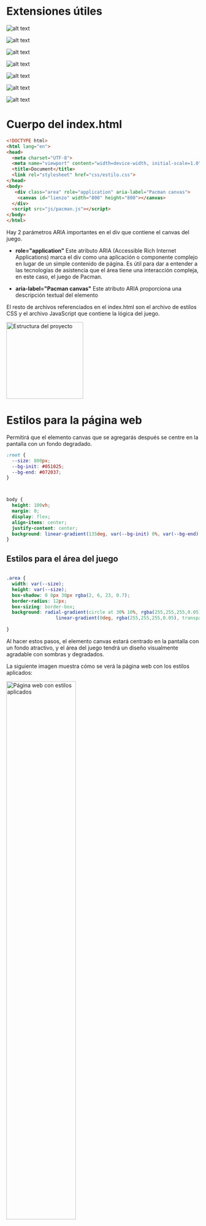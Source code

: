 
# Extensiones útiles

![alt text](imgs/error_lens.png) 

![alt text](imgs/quokka.png) 

![alt text](imgs/image_preview.png) 

![alt text](imgs/tokyo.png) 

![alt text](imgs/indent_rainbow.png) 

![alt text](imgs/vscode_animations.png) 

![alt text](imgs/material_theme.png)



# Cuerpo del index.html
```html
<!DOCTYPE html>
<html lang="en">
<head>
  <meta charset="UTF-8">
  <meta name="viewport" content="width=device-width, initial-scale=1.0">
  <title>Document</title>
  <link rel="stylesheet" href="css/estilo.css">
</head>
<body>
   <div class="area" role="application" aria-label="Pacman canvas">
    <canvas id="lienzo" width="800" height="800"></canvas>
  </div>
  <script src="js/pacman.js"></script>
</body>
</html>
```
Hay 2 parámetros ARIA importantes en el div que contiene el canvas del juego.

* **role="application"**
      Este atributo ARIA (Accessible Rich Internet Applications) marca el div como una aplicación o componente complejo en lugar de un simple contenido de página.
      Es útil para dar a entender a las tecnologías de asistencia que el área tiene una interacción compleja, en este caso, el juego de Pacman.
  
*  **aria-label="Pacman canvas"**
      Este atributo ARIA proporciona una descripción textual del elemento

El resto de archivos referenciados en el index.html son el archivo de estilos CSS y el archivo JavaScript que contiene la lógica del juego.

<img src="imgs/estructura.png" alt="Estructura del proyecto" width="200px">


# Estilos para la página web

Permitirá que el elemento canvas que se agregarás después se centre en la pantalla con un fondo degradado.

```css
:root {
  --size: 800px;
  --bg-init: #051025;
  --bg-end: #072037;
}



body {
  height: 100vh;
  margin: 0;
  display: flex;
  align-items: center;
  justify-content: center;
  background: linear-gradient(135deg, var(--bg-init) 0%, var(--bg-end)  100%);
}
```

## Estilos para el área del juego

```css

.area {
  width: var(--size);
  height: var(--size);
  box-shadow: 0 8px 30px rgba(2, 6, 23, 0.7);
  border-radius: 12px;
  box-sizing: border-box;
  background: radial-gradient(circle at 30% 10%, rgba(255,255,255,0.05), transparent 20%),
                  linear-gradient(0deg, rgba(255,255,255,0.05), transparent 60%); 
   
}
```

Al hacer estos pasos, el elemento canvas estará centrado en la pantalla con un fondo atractivo, y el área del juego tendrá un diseño visualmente agradable con sombras y degradados.

La siguiente imagen muestra cómo se verá la página web con los estilos aplicados:

<img src="imgs/pantalla01.png" alt="Página web con estilos aplicados" width="60%">


# Lógica del juego en JavaScript


Se inicia con la lógica del mapa del juego, definiendo una matriz que representará los diferentes elementos del juego.

## Matriz del mapa del juego
```javascript
/**
 0 = pared
 1 = pacman 
 2 = fantasma
 3 =  pastilla pequeña
 4 = pastilla grande (power)
 5 = fruta
 6 = pasillo
 */
const MAPA = [
  [0, 0, 0, 0, 0, 0, 0, 0, 0, 0, 0, 0, 0, 0, 0, 0, 0, 0, 0, 0],
  [0, 3, 3, 3, 3, 3, 3, 3, 3, 0, 3, 3, 3, 3, 3, 3, 3, 3, 3, 0],
  [0, 3, 0, 0, 0, 3, 0, 0, 3, 0, 3, 0, 0, 0, 3, 0, 0, 0, 3, 0],
  [0, 4, 0, 2, 0, 3, 0, 2, 3, 0, 3, 2, 0, 2, 3, 0, 2, 0, 4, 0],
  [0, 3, 0, 0, 0, 3, 0, 0, 3, 0, 3, 0, 0, 0, 3, 0, 0, 0, 3, 0],
  [0, 3, 3, 3, 3, 3, 3, 3, 3, 3, 3, 3, 3, 3, 3, 3, 3, 3, 3, 0],
  [0, 3, 0, 0, 0, 3, 0, 0, 3, 0, 3, 0, 0, 0, 3, 0, 0, 0, 3, 0],
  [0, 3, 0, 5, 0, 3, 0, 1, 3, 0, 3, 1, 0, 5, 3, 0, 2, 0, 3, 0],
  [0, 3, 3, 3, 3, 3, 3, 3, 3, 0, 3, 3, 3, 3, 3, 3, 3, 3, 3, 0],
  [0, 0, 0, 0, 0, 0, 0, 3, 0, 0, 0, 3, 0, 0, 0, 0, 0, 0, 0, 0],
  [0, 3, 3, 3, 3, 3, 3, 3, 3, 3, 3, 3, 3, 3, 3, 3, 3, 3, 3, 0],
  [0, 3, 0, 0, 0, 3, 0, 0, 3, 0, 3, 0, 0, 0, 3, 0, 0, 0, 3, 0],
  [0, 4, 0, 2, 0, 3, 0, 2, 3, 0, 3, 2, 0, 2, 3, 0, 2, 0, 4, 0],
  [0, 3, 0, 0, 0, 3, 0, 0, 3, 0, 3, 0, 0, 0, 3, 0, 0, 0, 3, 0],
  [0, 3, 3, 3, 3, 3, 3, 3, 3, 0, 3, 3, 3, 3, 3, 3, 3, 3, 3, 0],
  [0, 3, 0, 0, 0, 3, 0, 0, 3, 0, 3, 0, 0, 0, 3, 0, 0, 0, 3, 0],
  [0, 3, 0, 5, 0, 3, 0, 6, 3, 0, 3, 6, 0, 5, 3, 0, 2, 0, 3, 0],
  [0, 3, 3, 3, 3, 3, 3, 3, 3, 0, 3, 3, 3, 3, 3, 3, 3, 3, 3, 0],
  [0, 3, 3, 3, 3, 3, 3, 3, 3, 3, 3, 3, 3, 3, 3, 3, 3, 3, 3, 0],
  [0, 0, 0, 0, 0, 0, 0, 0, 0, 0, 0, 0, 0, 0, 0, 0, 0, 0, 0, 0]
]


const ROWS = MAPA.length;
const COLS = MAPA[0].length;

```

Esta matriz define el diseño del mapa del juego, donde cada número representa un elemento diferente, como paredes, pacman, fantasmas, pastillas y pasillos.
Con esta estructura básica, se puede comenzar a construir la lógica del juego de Pacman, renderizar el mapa en el canvas y manejar la interacción del jugador.


Adicionalmente, se calcula el número de filas y columnas del mapa utilizando las propiedades `length` de la matriz para el total de filas, y de la primera fila para el total de columnas.

## Se obtiene la referencia al canvas

```javascript
//  Canvas y contexto
const canvas = document.getElementById('lienzo')
const ctx = canvas.getContext('2d')
``` 



## Tamaño de cada cuadro a dibujar en el canvas

Para facilitar el dibujo del mapa en el canvas, se calcula el tamaño de cada cuadro (tile) dividiendo el ancho del canvas entre el número de columnas del mapa. Se considera que el canvas es cuadrado, por lo que el ancho y alto son iguales.

```javascript
    // calculamos el tamaño del cuadroi/tile según el canvas
    const TILE_SIZE = canvas.width / COLS;  // cuadrícula uniforme
```


Con estos pasos, se establece la base para renderizar el mapa del juego de Pacman en el canvas, utilizando la matriz definida anteriormente y el tamaño calculado para cada cuadro.

## Dibujo de una pared en el canvas

Antes, en la siguiente figura se muestra cómo se dibuja un arco para crear un rectángulo redondeado en el canvas.


<img src="imgs/arcos.png" alt="Dibujo de un rectángulo redondeado en el canvas" width="650px">


Para dibujar una pared en el canvas, se puede crear una función que utilice el contexto del canvas para dibujar un rectángulo redondeado en la posición especificada. Aquí hay un ejemplo de cómo se podría implementar esta función:

```javascript
function roundRect (ctx, x, y, w, h, r) {
  ctx.beginPath()
  ctx.moveTo(x + r, y)
  ctx.arcTo(x + w, y, x + w, y + h, r)
  //ctx.arcTo(x + w, y + h, x, y + h, r);
  //ctx.arcTo(x, y + h, x, y, r);
  //ctx.arcTo(x, y, x + w, y, r);
  ctx.closePath()
}
```

Un bloque de pared, se dibuará utilizando la función `roundRect` para crear un rectángulo redondeado en la posición especificada. Aquí hay un ejemplo de cómo se podría implementar esta función:

```javascript

function dubujarPared (
  ctx,
  c,  r,   // col, fila
  size,
  relleno = '#14315a',
  colorPared = 'rgba(255,255,255,0.4)'
) {
  const x = c * size
  const y = r * size
  const pad = Math.max(2, size * 0.12)

  ctx.save()
  ctx.fillStyle = relleno
  // pared con "borde" brillante
  ctx.fillRect(x + pad, y + pad, size - pad * 2, size - pad * 2)

  // highlight
  ctx.strokeStyle = colorPared
  ctx.lineWidth = Math.max(1, size * 0.02)
  roundRect(ctx, x + pad, y + pad, size - pad * 2, size - pad * 2, 4)
  ctx.stroke()

  ctx.restore()
}

``` 

Puedes probar la función con una llamada como la siguiente:

```javascript
dubujarPared(ctx, 0, 0, TILE_SIZE*5)
```

Se obtendrá algo como lo que se muestra en la siguiente imagen:

<img src="imgs/pared.png" alt="Dibujo de una pared en el canvas" width="400px">

Recuerda quitarlo, o comentarlo después de probarlo.

Con esta función, puedes dibujar paredes en el canvas en las posiciones especificadas por las columnas y filas, utilizando el tamaño definido para cada cuadro.


## Dubujo de una pastilla



```javascript

function dibujarPunto (ctx, c, r, size, relleno='#ffe9a3' ) {
  const cx = c * size + size / 2
  const cy = r * size + size / 2
  const radius = Math.max(1.5, size * 0.06)

  ctx.beginPath()
  ctx.fillStyle = relleno;
  ctx.arc(cx, cy, radius, 0, Math.PI * 2)
  ctx.fill()
}
```

Puedes probar la función con una llamada como la siguiente:

```javascript
dibujarPunto(ctx, 0, 0, TILE_SIZE*4)
```

Se obtendrá algo como lo que se muestra en la siguiente imagen:

<img src="imgs/pastilla.png" alt="Dibujo de una pared en el canvas" width="400px">



## Dibujo de una pastilla potenciadora 
```javascript

function dibujarPotenciadora (ctx, c, r, size, relleno = '#ffb3c1', colorBorde = 'rgba(255,255,255,0.15)' ) {
  const cx = c * size + size / 2
  const cy = r * size + size / 2
  const radius = Math.max(4, size * 0.35)

  //relleno
  ctx.beginPath()
  ctx.fillStyle = relleno;
  ctx.arc(cx, cy, radius, 0, Math.PI * 2)
  ctx.fill()

  // brillo
  ctx.beginPath()
  ctx.fillStyle = colorBorde;
  ctx.arc(cx - radius * 0.35, cy - radius * 0.35, radius * 0.45, 0, Math.PI * 2)
  ctx.fill()
}

``` 

Puedes probar la función con una llamada como la siguiente:

```javascript
dibujarPotenciadora(ctx, 0,0, TILE_SIZE*5);
```

Se obtendrá algo como lo que se muestra en la siguiente imagen:

<img src="imgs/potenciadora.png" alt="Dibujo de una pared en el canvas" width="400px">


##  Dibujar una fruta

```javascript

function dibujaFruta(ctx, c, r, size) {
    // una cereza estilizada
    const cx = c * size + size / 2
    const cy = r * size + size / 2
    const rFruit = Math.max(5, size * 0.12)

    // tallo
    ctx.beginPath()
    ctx.strokeStyle = '#2c9c2c'
    ctx.lineWidth = Math.max(2, size * 0.02)
    ctx.moveTo(cx - rFruit * 0.2, cy - rFruit * 0.6)
    ctx.quadraticCurveTo(
        cx,
        cy - rFruit * 1.2,
        cx + rFruit * 0.8,
        cy - rFruit * 1.1
    )
    ctx.stroke()

    // fruto
    ctx.beginPath()
    ctx.fillStyle = '#d92148'
    ctx.arc(cx - rFruit * 0.25, cy - rFruit * 0.05, rFruit * 0.85, 0, Math.PI * 2)
    ctx.fill()

    ctx.beginPath()
    ctx.fillStyle = '#c20f3a'
    ctx.arc(cx + rFruit * 0.45, cy + rFruit * 0.05, rFruit * 0.75, 0, Math.PI * 2)
    ctx.fill()

    // brillo
    ctx.beginPath()
    ctx.fillStyle = 'rgba(255,255,255,0.25)'
    ctx.arc(cx - rFruit * 0.45, cy - rFruit * 0.45, rFruit * 0.3, 0, Math.PI * 2)
    ctx.fill()
}

dibujaFruta(ctx, 0, 0, TILE_SIZE * 5)
```


Al hacer una llamada a la función, se obtendrá algo como lo que se muestra en la siguiente imagen:

<img src="imgs/cereza.png" alt="Dibujo de una pared en el canvas" width="400px">

## Dibujar Pacman

```javascript

function dibujarPacman(ctx, c, r, size, direction = 'right', open = 0.2) {
    const cx = c * size + size / 2
    const cy = r * size + size / 2
    const radius = Math.max(6, size * 0.42)

    const mouth = open * Math.PI // ángulo de apertura

    //  ángulos de la boca según dirección
    let start = 0,
        end = Math.PI * 2
    switch (direction) {
        case 'right':
            start = mouth / 2
            end = Math.PI * 2 - mouth / 2
            break
        case 'left':
            start = Math.PI + mouth / 2
            end = Math.PI - mouth / 2
            break
        case 'up':
            start = -Math.PI / 2 + mouth / 2
            end = -Math.PI / 2 - mouth / 2 + Math.PI * 2
            break
        case 'down':
            start = Math.PI / 2 + mouth / 2
            end = Math.PI / 2 - mouth / 2 + Math.PI * 2
            break
    }

    ctx.save()
    // cuerpo del pacman    
    ctx.beginPath()
    ctx.fillStyle = '#ffd700'
    ctx.moveTo(cx, cy)
    ctx.arc(cx, cy, radius, start, end, false)
    ctx.closePath()
    ctx.fill()

    // ojo 
    ctx.beginPath()
    ctx.fillStyle = '#000'
    let ex = cx,
        ey = cy;

    // posición ojo según dirección
    if (direction === 'right') {
        ex += radius * 0.25
        ey -= radius * 0.45
    }
    if (direction === 'left') {
        ex -= radius * 0.25
        ey -= radius * 0.45
    }
    if (direction === 'up') {
        ex -= 0
        ey -= radius * 0.6
    }
    if (direction === 'down') {
        ex -= 0
        ey += radius * 0.1
    }

    //ojo pacman
    ctx.arc(ex, ey, Math.max(2, size * 0.03), 0, Math.PI * 2)
    ctx.fill()

    ctx.restore()
}

```




Al hacer una llamada a la función, se obtendrá algo como lo que se muestra en la siguiente imagen:

<img src="imgs/pacman.png" alt="Dibujo de una pared en el canvas" width="400px">



## Dibujar un fantasma

```javascript
function dibujarFantasma(ctx, c, r, size, color = '#ff4050') {
    const x = c * size
    const y = r * size
    const w = size
    const h = size

    ctx.save()
    // cuerpo (semicírculo superior + rect + scallops)
    const cx = x + w / 2
    const cy = y + h / 2
    const radius = w * 0.4

    // cuerpo principal
    ctx.beginPath()
    ctx.fillStyle = color
    ctx.moveTo(x + w * 0.1, y + h * 0.6)
    ctx.lineTo(x + w * 0.1, y + h * 0.35)
    ctx.arc(cx, y + h * 0.35, radius, Math.PI, 0, false)
    ctx.lineTo(x + w * 0.9, y + h * 0.6)

    // ondas 
    const scallopR = w * 0.08
    let sx = x + w * 0.1
    for (let i = 0; i < 5; i++) {
        ctx.arc(sx + scallopR, y + h * 0.6, scallopR, Math.PI, 0, true)
        sx += scallopR * 2
    }

    ctx.closePath()
    ctx.fill()

    // ojos
    ctx.beginPath()
    ctx.fillStyle = '#ffffff'
    ctx.ellipse(
        cx - w * 0.16,
        y + h * 0.35,
        w * 0.12,
        h * 0.16,
        0,
        0,
        Math.PI * 2
    )
    ctx.ellipse(
        cx + w * 0.16,
        y + h * 0.35,
        w * 0.12,
        h * 0.16,
        0,
        0,
        Math.PI * 2
    )
    ctx.fill()

    //iris
    ctx.beginPath()
    ctx.fillStyle = '#000'
    ctx.arc(cx - w * 0.16, y + h * 0.35, w * 0.05, 0, Math.PI * 2)
    ctx.arc(cx + w * 0.11, y + h * 0.35, w * 0.05, 0, Math.PI * 2)
    ctx.fill()

    ctx.restore()
}
```


Al hacer una llamada a la función, se obtendrá algo como lo que se muestra en la siguiente imagen:

<img src="imgs/fantasma.png" alt="Dibujo de una pared en el canvas" width="400px">


# Función para mostrar elemento de la matriz según posición

Variables para controlar la animación

```javascript
let pacmanDir = 'right'; // 'left','right','up','down' 
let mouthOpen = 0.2; // fracción de PI para abrir la boca
let mouthPulse = 0; // dirección de apertura/cierre de la boca
```


Se dibuja la celda, dependiendo de lo que hay en la matriz.

```javascript
function dibujarCelda(ctx, val, c, r, size) {
    // Primero limpiamos el fondo del tile (pasillo)
    const x = c * size;
    const y = r * size;
    ctx.clearRect(x, y, size, size);

    // dibujamos un suelo sutil para pasillos
    ctx.fillStyle = '#000';
    ctx.fillRect(x, y, size, size);

    switch (val) {
        case 0: // pared
            dubujarPared(ctx, c, r, size);
            break;
        case 1: // pacman 
            dibujarPacman(ctx, c, r, size,
                pacmanDir,
                0.2 + Math.abs(Math.sin(mouthPulse)) * 0.25);
            break;
        case 2: // fantasma
            dibujarPunto(ctx, c, r, size);
            dibujarFantasma(ctx, c, r, size, '#ff5a7a');
            break;
        case 3: // dot
            dibujarPunto(ctx, c, r, size);
            break;
        case 4: // potenciadora
            dibujarPotenciadora(ctx, c, r, size);
            break;
        case 5: // fruta
            dibujaFruta(ctx, c, r, size);
            break;
        case 6: // empty
        default:
            // brillo en pasillos:
            ctx.fillStyle = 'rgba(255,255,255,0.015)';
            ctx.fillRect(x + 1, y + 1, size - 2, size - 2);
            break;
    }
}
```



# Función para mostrar cada frame


Inicializa una variable global para guardar el tiempo del último frame dibujado.

```javascript
let lastMoment = performance.now();
```



```javascript
function dibujarFrame(now) {
    const dt = (now - lastMoment) / 500;
    lastMoment = now;

    //  animación de la boca
    mouthPulse += dt * 8; // velocidad

    // limpiar todo el canvas
    ctx.clearRect(0, 0, canvas.width, canvas.height);

    // Recorrer la matriz y dibujar cada celda
    for (let r = 0; r < ROWS; r++) {
        for (let c = 0; c < COLS; c++) {
            const val = MAPA[r][c];
            dibujarCelda(ctx, val, c, r, TILE_SIZE);
        }
    }

    requestAnimationFrame(dibujarFrame);
}
```

* `now` - lastMoment da el tiempo transcurrido (en milisegundos) desde el último frame.

* Al dividir entre 500, se escala a un valor más pequeño, útil para controlar la velocidad de animaciones. 

* Luego se actualiza `lastMoment` con el tiempo actual para el siguiente ciclo.

## Dibujar cada frame
`requestAnimationFrame()` llama automáticamente a tu función (dibujarFrame) pasándole el tiempo actual (now), medido en milisegundos de alta precisión desde que se cargó la página.

```javascript
// Empezar animación
requestAnimationFrame(dibujarFrame);
```



# Control de la dirección del pacman

* `pacmanDir` es una variable global.

```Javascript

/// Controles de dirección del Pacman

window.addEventListener('keydown', (e) => {
    const key = e.key;
    if (key === 'ArrowLeft') pacmanDir = 'left';
    if (key === 'ArrowRight') pacmanDir = 'right';
    if (key === 'ArrowUp') pacmanDir = 'up';
    if (key === 'ArrowDown') pacmanDir = 'down';
});
```


![alt text](imgs/pantalla02.png) 